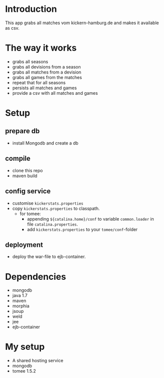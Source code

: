 # Introduction
This app grabs all matches vom kickern-hamburg.de and makes it available as csv.

# The way it works
* grabs all seasons
* grabs all devisions from a season
* grabs all matches from a devision
* grabs all games from the matches
* repeat that for all seasons
* persists all matches and games
* provide a csv with all matches and games

# Setup
## prepare db
* install Mongodb and create a db
## compile 
* clone this repo
* maven build
## config service
* customise `kickerstats.properties` 
* copy `kickerstats.properties` to classpath.
	* for tomee: 
		* appending `${catalina.home}/conf` to variable `common.loader` in file `catalina.properties`. 
		* add `kickerstats.properties` to your `tomee/conf`-folder
## deployment
* deploy the war-file to ejb-container.

# Dependencies
* mongodb
* java 1.7
* maven
* morphia
* jsoup
* weld
* jee
* ejb-container

# My setup
* A shared hosting service
* mongodb
* tomee 1.5.2


